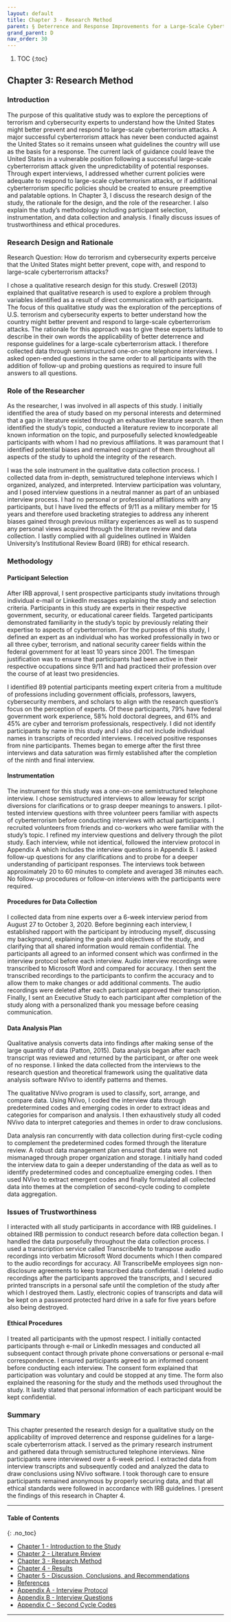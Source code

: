 ```yaml
---
layout: default
title: Chapter 3 - Research Method
parent: § Deterrence and Response Improvements for a Large-Scale Cyberterrorism Attack  
grand_parent: D 
nav_order: 30 
---
```

<style>
.dont-break-out {
  /* These are technically the same, but use both */
  overflow-wrap: break-word;
  word-wrap: break-word;

     -ms-word-break: break-all;
  /* This is the dangerous one in WebKit, as it breaks things wherever */
  word-break: break-all;
  /* Instead use this non-standard one: */
  word-break: break-word;
}

.youtube-container {
    position: relative;
    width: 100%;
    height: 0;
    padding-bottom: 56.25%;
}
.youtube-video {
    position: absolute;
    top: 0;
    left: 0;
    width: 100%;
    height: 100%;
}

</style>

<div class="dont-break-out" markdown="1">

1. TOC
{:toc}

## Chapter 3: Research Method

### Introduction
The purpose of this qualitative study was to explore the perceptions of terrorism and cybersecurity experts to understand how the United States might better prevent and respond to large-scale cyberterrorism attacks. A major successful cyberterrorism attack has never been conducted against the United States so it remains unseen what guidelines the country will use as the basis for a response. The current lack of guidance could leave the United States in a vulnerable position following a successful large-scale cyberterrorism attack given the unpredictability of potential responses. Through expert interviews, I addressed whether current policies were adequate to respond to large-scale cyberterrorism attacks, or if additional cyberterrorism specific policies should be created to ensure preemptive and palatable options. In Chapter 3, I discuss the research design of the study, the rationale for the design, and the role of the researcher. I also explain the study’s methodology including participant selection, instrumentation, and data collection and analysis. I finally discuss issues of trustworthiness and ethical procedures.

### Research Design and Rationale
Research Question: How do terrorism and cybersecurity experts perceive that the United States might better prevent, cope with, and respond to large-scale cyberterrorism attacks?

I chose a qualitative research design for this study. Creswell (2013) explained that qualitative research is used to explore a problem through variables identified as a result of direct communication with participants. The focus of this qualitative study was the exploration of the perceptions of U.S. terrorism and cybersecurity experts to better understand how the country might better prevent and respond to large-scale cyberterrorism attacks. The rationale for this approach was to give these experts latitude to describe in their own words the applicability of better deterrence and response guidelines for a large-scale cyberterrorism attack. I therefore collected data through semistructured one-on-one telephone interviews. I asked open-ended questions in the same order to all participants with the addition of follow-up and probing questions as required to insure full answers to all questions.

### Role of the Researcher
As the researcher, I was involved in all aspects of this study. I initially identified the area of study based on my personal interests and determined that a gap in literature existed through an exhaustive literature search. I then identified the study’s topic, conducted a literature review to incorporate all known information on the topic, and purposefully selected knowledgeable participants with whom I had no previous affiliations. It was paramount that I identified potential biases and remained cognizant of them throughout all aspects of the study to uphold the integrity of the research.

I was the sole instrument in the qualitative data collection process. I collected data from in-depth, semistructured telephone interviews which I organized, analyzed, and interpreted. Interview participation was voluntary, and I posed interview questions in a neutral manner as part of an unbiased interview process. I had no personal or professional affiliations with any participants, but I have lived the effects of 9/11 as a military member for 15 years and therefore used bracketing strategies to address any inherent biases gained through previous military experiences as well as to suspend any personal views acquired through the literature review and data collection. I lastly complied with all guidelines outlined in Walden University’s Institutional Review Board (IRB) for ethical research.

### Methodology

#### Participant Selection
After IRB approval, I sent prospective participants study invitations through individual e-mail or LinkedIn messages explaining the study and selection criteria. Participants in this study are experts in their respective government, security, or educational career fields. Targeted participants demonstrated familiarity in the study’s topic by previously relating their expertise to aspects of cyberterrorism. For the purposes of this study, I defined an expert as an individual who has worked professionally in two or all three cyber, terrorism, and national security career fields within the federal government for at least 10 years since 2001. The timespan justification was to ensure that participants had been active in their respective occupations since 9/11 and had practiced their profession over the course of at least two presidencies.

I identified 89 potential participants meeting expert criteria from a multitude of professions including government officials, professors, lawyers, cybersecurity members, and scholars to align with the research question’s focus on the perception of experts. Of these participants, 79% have federal government work experience, 58% hold doctoral degrees, and 61% and 45% are cyber and terrorism professionals, respectively. I did not identify participants by name in this study and I also did not include individual names in transcripts of recorded interviews. I received positive responses from nine participants. Themes began to emerge after the first three interviews and data saturation was firmly established after the completion of the ninth and final interview.

#### Instrumentation
The instrument for this study was a one-on-one semistructured telephone interview. I chose semistructured interviews to allow leeway for script diversions for clarifications or to grasp deeper meanings to answers. I pilot-tested interview questions with three volunteer peers familiar with aspects of cyberterrorism before conducting interviews with actual participants. I recruited volunteers from friends and co-workers who were familiar with the study’s topic. I refined my interview questions and delivery through the pilot study. Each interview, while not identical, followed the interview protocol in Appendix A which includes the interview questions in Appendix B. I asked follow-up questions for any clarifications and to probe for a deeper understanding of participant responses. The interviews took between approximately 20 to 60 minutes to complete and averaged 38 minutes each. No follow-up procedures or follow-on interviews with the participants were required.

#### Procedures for Data Collection
I collected data from nine experts over a 6-week interview period from August 27 to October 3, 2020. Before beginning each interview, I established rapport with the participant by introducing myself, discussing my background, explaining the goals and objectives of the study, and clarifying that all shared information would remain confidential. The participants all agreed to an informed consent which was confirmed in the interview protocol before each interview. Audio interview recordings were transcribed to Microsoft Word and compared for accuracy. I then sent the transcribed recordings to the participants to confirm the accuracy and to allow them to make changes or add additional comments. The audio recordings were deleted after each participant approved their transcription. Finally, I sent an Executive Study to each participant after completion of the study along with a personalized thank you message before ceasing communication.

#### Data Analysis Plan
Qualitative analysis converts data into findings after making sense of the large quantity of data (Patton, 2015). Data analysis began after each transcript was reviewed and returned by the participant, or after one week of no response. I linked the data collected from the interviews to the research question and theoretical framework using the qualitative data analysis software NVivo to identify patterns and themes.

The qualitative NVivo program is used to classify, sort, arrange, and compare data. Using NVivo, I coded the interview data through predetermined codes and emerging codes in order to extract ideas and categories for comparison and analysis. I then exhaustively study all coded NVivo data to interpret categories and themes in order to draw conclusions.

Data analysis ran concurrently with data collection during first-cycle coding to complement the predetermined codes formed through the literature review. A robust data management plan ensured that data were not mismanaged through proper organization and storage. I initially hand coded the interview data to gain a deeper understanding of the data as well as to identify predetermined codes and conceptualize emerging codes. I then used NVivo to extract emergent codes and finally formulated all collected data into themes at the completion of second-cycle coding to complete data aggregation.

### Issues of Trustworthiness
I interacted with all study participants in accordance with IRB guidelines. I obtained IRB permission to conduct research before data collection began. I handled the data purposefully throughout the data collection process. I used a transcription service called TranscribeMe to transpose audio recordings into verbatim Microsoft Word documents which I then compared to the audio recordings for accuracy. All TranscribeMe employees sign non-disclosure agreements to keep transcribed data confidential. I deleted audio recordings after the participants approved the transcripts, and I secured printed transcripts in a personal safe until the completion of the study after which I destroyed them. Lastly, electronic copies of transcripts and data will be kept on a password protected hard drive in a safe for five years before also being destroyed.

#### Ethical Procedures
I treated all participants with the upmost respect. I initially contacted participants through e-mail or LinkedIn messages and conducted all subsequent contact through private phone conversations or personal e-mail correspondence. I ensured participants agreed to an informed consent before conducting each interview. The consent form explained that participation was voluntary and could be stopped at any time. The form also explained the reasoning for the study and the methods used throughout the study. It lastly stated that personal information of each participant would be kept confidential.

### Summary
This chapter presented the research design for a qualitative study on the applicability of improved deterrence and response guidelines for a large-scale cyberterrorism attack. I served as the primary research instrument and gathered data through semistructured telephone interviews. Nine participants were interviewed over a 6-week period. I extracted data from interview transcripts and subsequently coded and analyzed the data to draw conclusions using NVivo software. I took thorough care to ensure participants remained anonymous by properly securing data, and that all ethical standards were followed in accordance with IRB guidelines. I present the findings of this research in Chapter 4.

***
#### Table of Contents
{: .no_toc}

<ul><li> <a href="/docs/D/deterrence-and-response-improvements-for-large-scale-cyberterrorism-attack-1/">Chapter 1 - Introduction to the Study</a></li><li> <a href="/docs/D/deterrence-and-response-improvements-for-large-scale-cyberterrorism-attack-2/">Chapter 2 - Literature Review</a></li><li> <a href="/docs/D/deterrence-and-response-improvements-for-large-scale-cyberterrorism-attack-3/">Chapter 3 - Research Method</a></li><li> <a href="/docs/D/deterrence-and-response-improvements-for-large-scale-cyberterrorism-attack-4/">Chapter 4 - Results</a></li><li> <a href="/docs/D/deterrence-and-response-improvements-for-large-scale-cyberterrorism-attack-5/">Chapter 5 - Discussion, Conclusions, and Recommendations</a></li><li> <a href="/docs/D/deterrence-and-response-improvements-for-large-scale-cyberterrorism-attack-6/">References</a></li><li> <a href="/docs/D/deterrence-and-response-improvements-for-large-scale-cyberterrorism-attack-7/">Appendix A - Interview Protocol</a></li><li> <a href="/docs/D/deterrence-and-response-improvements-for-large-scale-cyberterrorism-attack-8/">Appendix B - Interview Questions</a></li><li> <a href="/docs/D/deterrence-and-response-improvements-for-large-scale-cyberterrorism-attack-9/">Appendix C - Second Cycle Codes</a></li></ul>

***

</div>
